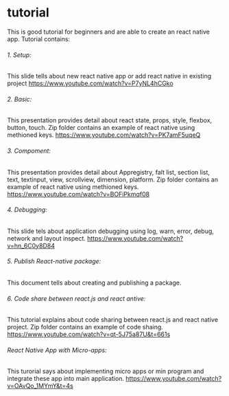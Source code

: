 # tutorial

This is good tutorial for beginners and are able to create an react native app.
Tutorial contains:
###### 1. Setup:
This slide tells about new react native app or add react native in existing project
          https://www.youtube.com/watch?v=P7yNL4hCGko
###### 2. Basic:
This presentation provides detail about react state, props, style, flexbox, button, touch. Zip folder contains an example of react native using methioned keys.
          https://www.youtube.com/watch?v=PK7amF5uqeQ
###### 3. Compoment:
This presentation provides detail about Appregistry, falt list, section list, text, textinput, view, scrollview, dimension, platform. Zip folder contains an example of react native using methioned keys.
          https://www.youtube.com/watch?v=BOFiPkmqf08
###### 4. Debugging:
This slide tels about application debugging using log, warn, error, debug, network and layout inspect.
          https://www.youtube.com/watch?v=hn_6C0y8D84
###### 5. Publish React-native package:
This document tells about creating and publishing a package.
###### 6. Code share between react.js and react antive:
This tutorial explains about code sharing between react.js and react native project. Zip folder contains an example of code shaing.
https://www.youtube.com/watch?v=qt-5J75a87U&t=661s
###### React Native App with Micro-apps:
This turorial says about implementing micro apps or min program and integrate these app into main application.
https://www.youtube.com/watch?v=OAvQo_1MYmY&t=4s


